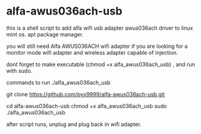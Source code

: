 # alfa-awus036ach-usb
this is a shell script to add alfa wifi usb adapter awus036ach driver to linux mint os. apt package manager.


you will still need Alfa AWUS036ACH wifi adapter if you are looking for a monitor mode wifi adapter and wireless adapter capable of injection.

dont forget to make executable (chmod +x alfa_awus036ach_usb) , and run with sudo.

commands to run ./alfa_awus036ach_usb

git clone https://github.com/pyx9999/alfa-awus036ach-usb.git

cd alfa-awus036ach-usb
chmod +x alfa_awus036ach_usb
sudo ./alfa_awus036ach_usb

after script runs, unplug and plug back in wifi adapter.
